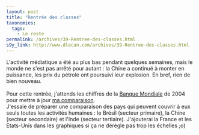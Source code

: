 ```yaml
---
layout: post
title: "Rentrée des classes"
taxonomies: 
  tags: 
    - Le reste
permalink: /archives/39-Rentree-des-classes.html
s9y_link: http://www.dlecan.com/archives/39-Rentree-des-classes.html
---
```

L'activité médiatique a été au plus bas pendant quelques semaines, mais le monde ne s'est pas arrêté pour autant : la Chine a continué à monter en puissance, les prix du pétrole ont poursuivi leur explosion. En bref, rien de bien nouveau.<br />
<br />
Pour cette rentrée, j'attends les chiffres de la <a href="http://www.banquemondiale.org/EXT/French.nsf/DocByUnid/34A9F43D563CEA2085256D71006AE08F?Opendocument">Banque Mondiale</a> de 2004 pour mettre à jour <a href="http://www.dlecan.com/archives/16-La-Chine-plus-tres-loin-de-la-5e-place.html">ma comparaison</a>.<br />
J'essaie de préparer une comparaison des pays qui peuvent couvrir à eux seuls toutes les activités humaines : le Brésil (secteur primaire), la Chine (secteur secondaire) et l'Inde (secteur tertiaire). J'ajouterai la France et les Etats-Unis dans les graphiques si ça ne dérègle pas trop les échelles ;o)<br />
